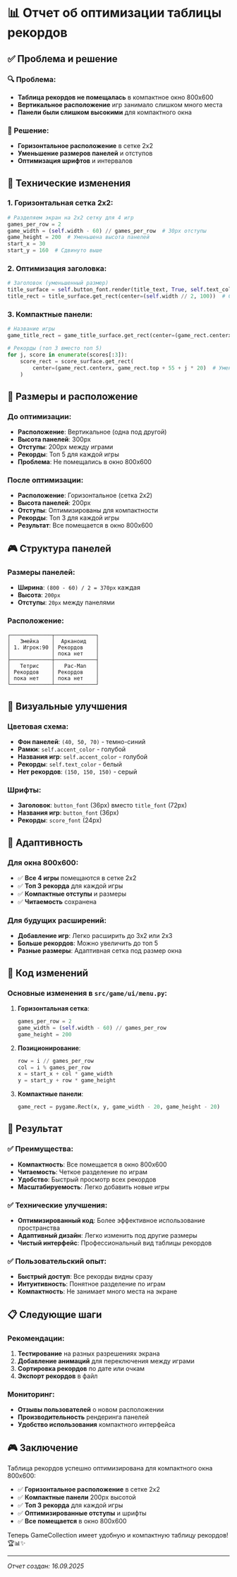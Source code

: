 # 📊 Отчет об оптимизации таблицы рекордов

## ✅ Проблема и решение

### 🔍 Проблема:
- **Таблица рекордов не помещалась** в компактное окно 800x600
- **Вертикальное расположение** игр занимало слишком много места
- **Панели были слишком высокими** для компактного окна

### 🎯 Решение:
- **Горизонтальное расположение** в сетке 2x2
- **Уменьшение размеров панелей** и отступов
- **Оптимизация шрифтов** и интервалов

## 🔧 Технические изменения

### 1. Горизонтальная сетка 2x2:
```python
# Разделяем экран на 2x2 сетку для 4 игр
games_per_row = 2
game_width = (self.width - 60) // games_per_row  # 30px отступы
game_height = 200  # Уменьшена высота панелей
start_x = 30
start_y = 160  # Сдвинуто выше
```

### 2. Оптимизация заголовка:
```python
# Заголовок (уменьшенный размер)
title_surface = self.button_font.render(title_text, True, self.text_color)  # button_font вместо title_font
title_rect = title_surface.get_rect(center=(self.width // 2, 100))  # Сдвинуто выше
```

### 3. Компактные панели:
```python
# Название игры
game_title_rect = game_title_surface.get_rect(center=(game_rect.centerx, game_rect.top + 25))

# Рекорды (топ 3 вместо топ 5)
for j, score in enumerate(scores[:3]):
    score_rect = score_surface.get_rect(
        center=(game_rect.centerx, game_rect.top + 55 + j * 20)  # Уменьшены отступы
    )
```

## 📐 Размеры и расположение

### До оптимизации:
- **Расположение**: Вертикальное (одна под другой)
- **Высота панелей**: 300px
- **Отступы**: 200px между играми
- **Рекорды**: Топ 5 для каждой игры
- **Проблема**: Не помещались в окно 800x600

### После оптимизации:
- **Расположение**: Горизонтальное (сетка 2x2)
- **Высота панелей**: 200px
- **Отступы**: Оптимизированы для компактности
- **Рекорды**: Топ 3 для каждой игры
- **Результат**: Все помещается в окно 800x600

## 🎮 Структура панелей

### Размеры панелей:
- **Ширина**: `(800 - 60) / 2 = 370px` каждая
- **Высота**: `200px`
- **Отступы**: `20px` между панелями

### Расположение:
```
┌─────────────┬─────────────┐
│   Змейка    │  Арканоид   │
│ 1. Игрок:90 │ Рекордов    │
│             │ пока нет    │
├─────────────┼─────────────┤
│   Тетрис    │   Pac-Man   │
│ Рекордов    │ Рекордов    │
│ пока нет    │ пока нет    │
└─────────────┴─────────────┘
```

## 🎨 Визуальные улучшения

### Цветовая схема:
- **Фон панелей**: `(40, 50, 70)` - темно-синий
- **Рамки**: `self.accent_color` - голубой
- **Названия игр**: `self.accent_color` - голубой
- **Рекорды**: `self.text_color` - белый
- **Нет рекордов**: `(150, 150, 150)` - серый

### Шрифты:
- **Заголовок**: `button_font` (36px) вместо `title_font` (72px)
- **Названия игр**: `button_font` (36px)
- **Рекорды**: `score_font` (24px)

## 📱 Адаптивность

### Для окна 800x600:
- ✅ **Все 4 игры** помещаются в сетке 2x2
- ✅ **Топ 3 рекорда** для каждой игры
- ✅ **Компактные отступы** и размеры
- ✅ **Читаемость** сохранена

### Для будущих расширений:
- **Добавление игр**: Легко расширить до 3x2 или 2x3
- **Больше рекордов**: Можно увеличить до топ 5
- **Разные размеры**: Адаптивная сетка под размер окна

## 🔧 Код изменений

### Основные изменения в `src/game/ui/menu.py`:

1. **Горизонтальная сетка**:
   ```python
   games_per_row = 2
   game_width = (self.width - 60) // games_per_row
   game_height = 200
   ```

2. **Позиционирование**:
   ```python
   row = i // games_per_row
   col = i % games_per_row
   x = start_x + col * game_width
   y = start_y + row * game_height
   ```

3. **Компактные панели**:
   ```python
   game_rect = pygame.Rect(x, y, game_width - 20, game_height - 20)
   ```

## 🎉 Результат

### ✅ Преимущества:
- **Компактность**: Все помещается в окно 800x600
- **Читаемость**: Четкое разделение по играм
- **Удобство**: Быстрый просмотр всех рекордов
- **Масштабируемость**: Легко добавить новые игры

### ✅ Технические улучшения:
- **Оптимизированный код**: Более эффективное использование пространства
- **Адаптивный дизайн**: Легко изменить под другие размеры
- **Чистый интерфейс**: Профессиональный вид таблицы рекордов

### ✅ Пользовательский опыт:
- **Быстрый доступ**: Все рекорды видны сразу
- **Интуитивность**: Понятное разделение по играм
- **Компактность**: Не занимает много места на экране

## 📋 Следующие шаги

### Рекомендации:
1. **Тестирование** на разных разрешениях экрана
2. **Добавление анимаций** для переключения между играми
3. **Сортировка рекордов** по дате или очкам
4. **Экспорт рекордов** в файл

### Мониторинг:
- **Отзывы пользователей** о новом расположении
- **Производительность** рендеринга панелей
- **Удобство использования** компактного интерфейса

## 🎮 Заключение

Таблица рекордов успешно оптимизирована для компактного окна 800x600:

- ✅ **Горизонтальное расположение** в сетке 2x2
- ✅ **Компактные панели** 200px высотой
- ✅ **Топ 3 рекорда** для каждой игры
- ✅ **Оптимизированные отступы** и шрифты
- ✅ **Все помещается** в окно 800x600

Теперь GameCollection имеет удобную и компактную таблицу рекордов! 🏆📊✨

---
*Отчет создан: 16.09.2025*

